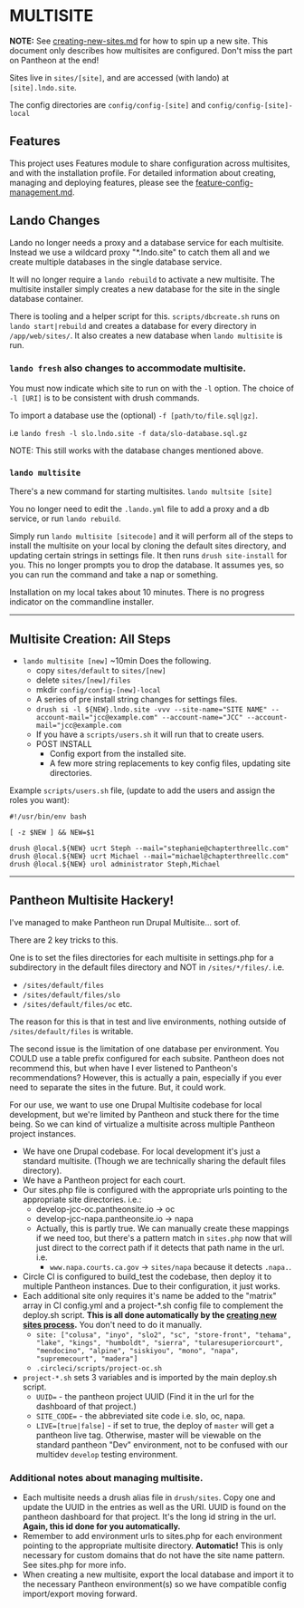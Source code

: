 # MULTISITE

**NOTE:** See [creating-new-sites.md](./creating-new-sites.md) for how to spin up a new site. This document only describes how multisites are configured. Don't miss the part on Pantheon at the end!

Sites live in `sites/[site]`, and are accessed (with lando) at `[site].lndo.site`.

The config directories are `config/config-[site]` and `config/config-[site]-local`


## Features

This project uses Features module to share configuration across multisites, and with the installation profile. For detailed information about creating, managing and deploying features, please see the [feature-config-management.md](./feature-config-management.md).


## Lando Changes

Lando no longer needs a proxy and a database service for each multisite.
Instead we use a wildcard proxy "*.lndo.site" to catch them all and we create multiple databases in the single database service.

It will no longer require a `lando rebuild` to activate a new multisite. The multisite installer simply creates a new database for the site in the single database container.

There is tooling and a helper script for this. `scripts/dbcreate.sh` runs on `lando start|rebuild` and creates a database for every directory in `/app/web/sites/`. It also creates a new database when `lando multisite` is run.

### `lando fresh` also changes to accommodate multisite.

You must now indicate which site to run on with the `-l` option. The choice of `-l [URI]` is to be consistent with drush commands.

To import a database use the (optional) `-f [path/to/file.sql|gz]`.

i.e `lando fresh -l slo.lndo.site -f data/slo-database.sql.gz`

NOTE: This still works with the database changes mentioned above.

### `lando multisite`

There's a new command for starting multisites. `lando multsite [site]`

You no longer need to edit the `.lando.yml` file to add a proxy and a db service, or run `lando rebuild`.

Simply run `lando multisite [sitecode]` and it will perform all of the steps to install the multisite on your local by cloning the default sites directory, and updating certain strings in settings file. It then runs `drush site-install` for you. This no longer prompts you to drop the database. It assumes yes, so you can run the command and take a nap or something.

Installation on my local takes about 10 minutes. There is no progress indicator on the commandline installer.

----

## Multisite Creation: All Steps

 - `lando multisite [new]`  ~10min Does the following.
   - copy `sites/default` to `sites/[new]`
   - delete `sites/[new]/files`
   - mkdir `config/config-[new]-local`
   - A series of pre install string changes for settings files.
   - `drush si -l ${NEW}.lndo.site -vvv --site-name="SITE NAME" --account-mail="jcc@example.com" --account-name="JCC" --account-mail="jcc@example.com`
   - If you have a `scripts/users.sh` it will run that to create users.
   - POST INSTALL
     - Config export from the installed site.
     - A few more string replacements to key config files, updating site directories.

Example `scripts/users.sh` file, (update to add the users and assign the roles you want):

```
#!/usr/bin/env bash

[ -z $NEW ] && NEW=$1

drush @local.${NEW} ucrt Steph --mail="stephanie@chapterthreellc.com"
drush @local.${NEW} ucrt Michael --mail="michael@chapterthreellc.com"
drush @local.${NEW} urol administrator Steph,Michael
```
---


## Pantheon Multisite Hackery!

I've managed to make Pantheon run Drupal Multisite... sort of.

There are 2 key tricks to this.

One is to set the files directories for each multisite in settings.php for a subdirectory in the default files directory and NOT in `/sites/*/files/`.  i.e.

  - `/sites/default/files`
  - `/sites/default/files/slo`
  - `/sites/default/files/oc`
etc.

The reason for this is that in test and live environments, nothing outside of `/sites/default/files` is writable.

The second issue is the limitation of one database per environment. You COULD use a table prefix configured for each subsite. Pantheon does not recommend this, but when have I ever listened to Pantheon's recommendations? However, this is actually a pain, especially if you ever need to separate the sites in the future. But, it could work.

For our use, we want to use one Drupal Multisite codebase for local development, but we're limited by Pantheon and stuck there for the time being. So we can kind of virtualize a multisite across multiple Pantheon project instances.

 - We have one Drupal codebase. For local development it's just a standard multisite. (Though we are technically sharing the default files directory).
 - We have a Pantheon project for each court.
 - Our sites.php file is configured with the appropriate urls pointing to the appropriate site directories. i.e.:
   - develop-jcc-oc.pantheonsite.io -> oc
   - develop-jcc-napa.pantheonsite.io -> napa
   - Actually, this is partly true. We can manually create these mappings if we need too, but there's a pattern match in `sites.php` now that will just direct to the correct path if it detects that path name in the url.  i.e.
     - `www.napa.courts.ca.gov` -> `sites/napa` because it detects `.napa.`.
 - Circle CI is configured to build_test the codebase, then deploy it to multiple Pantheon instances. Due to their configuration, it just works.
 - Each additional site only requires it's name be added to the "matrix" array in CI config.yml and a project-*.sh config file to complement the deploy.sh script. **This is all done automatically by the [creating new sites process](./creating-new-sites.md).** You don't need to do it manually.
   - `site: ["colusa", "inyo", "slo2", "sc", "store-front", "tehama", "lake", "kings", "humboldt", "sierra", "tularesuperiorcourt", "mendocino", "alpine", "siskiyou", "mono", "napa", "supremecourt", "madera"]`
   - `.circleci/scripts/project-oc.sh`
 - `project-*.sh` sets 3 variables and is imported by the main deploy.sh script.
   - `UUID=` - the pantheon project UUID (Find it in the url for the dashboard of that project.)
   - `SITE_CODE=` - the abbreviated site code i.e. slo, oc, napa.
   - `LIVE=[true|false]` - if set to true, the deploy of `master` will get a pantheon live tag. Otherwise, master will be viewable on the standard pantheon "Dev" environment, not to be confused with our multidev `develop` testing environment.

### Additional notes about managing multisite.

 - Each multisite needs a drush alias file in `drush/sites`. Copy one and update the UUID in the entries as well as the URI. UUID is found on the pantheon dashboard for that project. It's the long id string in the url. **Again, this id done for you automatically.**
 - Remember to add environment urls to sites.php for each environment pointing to the appropriate multisite directory. **Automatic!** This is only necessary for custom domains that do not have the site name pattern. See sites.php for more info.
 - When creating a new multisite, export the local database and import it to the necessary Pantheon environment(s) so we have compatible config import/export moving forward.
